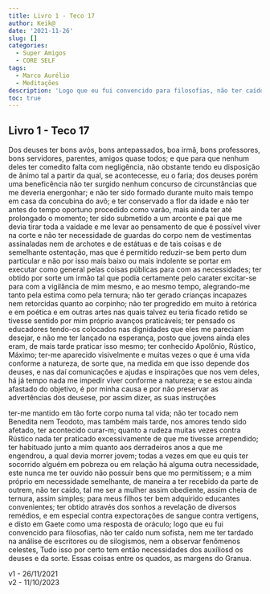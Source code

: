 ```yaml
---
title: Livro 1 - Teco 17
author: Keik@
date: '2021-11-26'
slug: []
categories:
  - Super Amigos
  - CORE SELF
tags:
  - Marco Aurélio
  - Meditações
description: 'Logo que eu fui convencido para filosofias, não ter caído num sofista'
toc: true
---
```


## Livro 1 - Teco 17

Dos deuses ter bons avós, bons antepassados, boa irmã, bons professores, bons servidores, parentes, amigos quase todos; e que para que nenhum deles ter comedito falta com negligência, não obstante tendo eu disposição de ânimo tal a partir da qual, se acontecesse, eu o faria; dos deuses porém uma beneficência não ter surgido nenhum concurso de circunstâncias que me deveria energonhar; e não ter sido formado durante muito mais tempo em casa da concubina do avô; e ter conservado a flor da idade e não ter antes do tempo oportuno procedido como varão, mais ainda ter até prolongado o momento; ter sido submetido a um arconte e pai que me devia tirar toda a vaidade e me levar ao pensamento de que é possível viver na corte e não ter necessidade de guardas do corpo nem de vestimentas assinaladas nem de archotes e de estátuas e de tais coisas e de semelhante ostentação, mas que é permitido reduzir-se bem perto dum particular e não por isso mais baixo ou mais indolente se portar em executar como general pelas coisas públicas para com as necessidades; ter obtido por sorte um irmão tal que podia certamente pelo carater excitar-se para com a vigilância de mim mesmo, e ao mesmo tempo, alegrando-me tanto pela estima como pela ternura; não ter gerado crianças incapazes nem retorcidas quanto ao corpinho; não ter progredido em muito à retórica e em poética e em outras artes nas quais talvez eu teria ficado retido se tivesse sentido por mim próprio avanços praticáveis; ter pensado os educadores tendo-os colocados nas dignidades que eles me pareciam desejar, e não me ter lançado na esperança, posto que jovens ainda eles eram, de mais tarde praticar isso mesmo; ter conhecido Apolônio, Rústico, Máximo; ter-me aparecido visivelmente e muitas vezes o que é uma vida conforme a natureza, de sorte que, na medida em que isso depende dos deuses, e nas daí comunicações e ajudas e inspirações que nos vem deles, há já tempo nada me impedir viver conforme a natureza; e se estou ainda afastado do objetivo, é por minha causa e por não preservar as advertências dos deusese, por assim dizer, as suas instruções

ter-me mantido em tão forte corpo numa tal vida; não ter tocado nem Benedita nem Teodoto, mas também mais tarde, nos amores tendo sido afetado, ter acontecido curar-m; quanto a rudeza muitas vezes contra Rústico nada ter praticado excessivamente de que me tivesse arrependido; ter habituado junto a mim quanto aos derradeiros anos a que me engendrou, a qual devia morrer jovem; todas a vezes em que eu quis ter socorrido alguém em pobreza ou em relação há alguma outra necessidade, este nunca me ter ouvido não possuir bens que mo permitissem; e a mim próprio em necessidade semelhante, de maneira a ter recebido da parte de outrem, não ter caído, tal me ser a mulher assim obediente, assim cheia de ternura, assim simples; para meus filhos ter bem adquirido educantes convenientes; ter obtido através dos sonhos a revelação de diversos remédios, e em especial contra expectorações de sangue contra vertigens, e disto em Gaete como uma resposta de oráculo; logo que eu fui convencido para filosofias, não ter caído num sofista, nem me ter tardado na análise de escritores ou de silogismos, nem a observar fenômenos celestes, Tudo isso por certo tem então necessidades dos auxíliosd os deuses e da sorte.
Essas coisas entre os quados, as margens do Granua.


v1 - 26/11/2021  
v2 - 11/10/2023  
